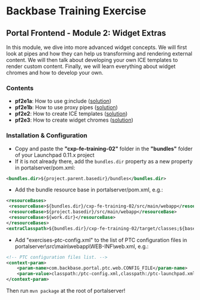 # Backbase Training Exercise

## Portal Frontend - Module 2: Widget Extras

In this module, we dive into more advanced widget concepts. We will first look at pipes and how they can help us transforming and rendering external content. We will then talk about developing your own ICE templates to render custom content. Finally, we will learn everything about widget chromes and how to develop your own.

### Contents

 - **pf2e1a**: How to use g:include ([solution](cxp-fe-training-02/src/main/webapp/static/cxp-fe-training-02/widgets/pf2e1a-feed-reader))
 - **pf2e1b**: How to use proxy pipes ([solution](cxp-fe-training-02/src/main/webapp/static/cxp-fe-training-02/widgets/pf2e1b-feed-reader))
 - **pf2e2**: How to create ICE templates ([solution](cxp-fe-training-02/src/main/webapp/static/cxp-fe-training-02/widgets/pf2e2-content))
 - **pf2e3**: How to create widget chromes ([solution](cxp-fe-training-02/src/main/webapp/static/cxp-fe-training-02/html/chromes))

### Installation & Configuration

 -  Copy and paste the **"cxp-fe-training-02"** folder in the **"bundles"** folder of your Launchpad 0.11.x project
 - If it is not already there, add the `bundles.dir` property as a new property in portalserver/pom.xml:

```xml
<bundles.dir>${project.parent.basedir}/bundles</bundles.dir>
```

 - Add the bundle resource base in portalserver/pom.xml, e.g.:

```xml
<resourceBases>
 <resourceBase>${bundles.dir}/cxp-fe-training-02/src/main/webapp</resourceBase>
 <resourceBase>${project.basedir}/src/main/webapp</resourceBase>
 <resourceBase>${work.dir}</resourceBase>
</resourceBases>
<extraClasspath>${bundles.dir}/cxp-fe-training-02/target/classes;${basedir}/target/classes/;${basedir}/target/portalserver/WEB-INF/classes</extraClasspath>
```

 - Add "exercises-ptc-config.xml" to the list of PTC configuration files in portalserver\src\main\webapp\WEB-INF\web.xml, e.g.:

```xml
<!-- PTC configuration files list. -->
<context-param>
    <param-name>com.backbase.portal.ptc.web.CONFIG_FILE</param-name>
    <param-value>classpath:/ptc-config.xml,classpath:/ptc-launchpad.xml,classpath:/exercises-ptc-config.xml</param-value>
</context-param>
```

Then run `mvn package` at the root of portalserver!
